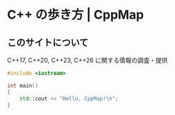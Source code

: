# C++ の歩き方 | CppMap
## このサイトについて
C++17, C++20, C++23, C++26 に関する情報の調査・提供

``` c++
#include <iostream>

int main()
{
    std::cout << "Hello, CppMap!\n";
}
```